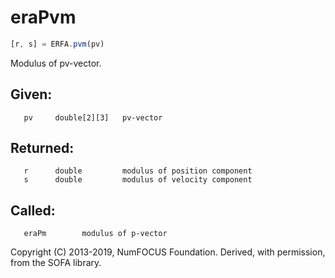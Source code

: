 # eraPvm

```js
[r, s] = ERFA.pvm(pv)
```

Modulus of pv-vector.

## Given:
```
   pv     double[2][3]   pv-vector
```

## Returned:
```
   r      double         modulus of position component
   s      double         modulus of velocity component
```

## Called:
```
   eraPm        modulus of p-vector
```

Copyright (C) 2013-2019, NumFOCUS Foundation.
Derived, with permission, from the SOFA library.
